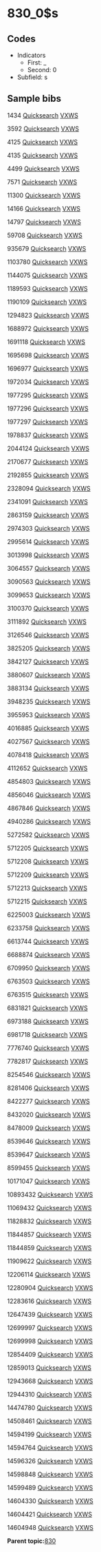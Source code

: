 # 830\_0$s

## Codes

-   Indicators
    -   First: \_
    -   Second: 0
-   Subfield: s

## Sample bibs

1434 [Quicksearch](https://search.library.yale.edu/catalog/1434) [VXWS](http://prodorbis.library.yale.edu:7014/vxws/GetHoldingsService?bibId=1434)

3592 [Quicksearch](https://search.library.yale.edu/catalog/3592) [VXWS](http://prodorbis.library.yale.edu:7014/vxws/GetHoldingsService?bibId=3592)

4125 [Quicksearch](https://search.library.yale.edu/catalog/4125) [VXWS](http://prodorbis.library.yale.edu:7014/vxws/GetHoldingsService?bibId=4125)

4135 [Quicksearch](https://search.library.yale.edu/catalog/4135) [VXWS](http://prodorbis.library.yale.edu:7014/vxws/GetHoldingsService?bibId=4135)

4499 [Quicksearch](https://search.library.yale.edu/catalog/4499) [VXWS](http://prodorbis.library.yale.edu:7014/vxws/GetHoldingsService?bibId=4499)

7571 [Quicksearch](https://search.library.yale.edu/catalog/7571) [VXWS](http://prodorbis.library.yale.edu:7014/vxws/GetHoldingsService?bibId=7571)

11300 [Quicksearch](https://search.library.yale.edu/catalog/11300) [VXWS](http://prodorbis.library.yale.edu:7014/vxws/GetHoldingsService?bibId=11300)

14166 [Quicksearch](https://search.library.yale.edu/catalog/14166) [VXWS](http://prodorbis.library.yale.edu:7014/vxws/GetHoldingsService?bibId=14166)

14797 [Quicksearch](https://search.library.yale.edu/catalog/14797) [VXWS](http://prodorbis.library.yale.edu:7014/vxws/GetHoldingsService?bibId=14797)

59708 [Quicksearch](https://search.library.yale.edu/catalog/59708) [VXWS](http://prodorbis.library.yale.edu:7014/vxws/GetHoldingsService?bibId=59708)

935679 [Quicksearch](https://search.library.yale.edu/catalog/935679) [VXWS](http://prodorbis.library.yale.edu:7014/vxws/GetHoldingsService?bibId=935679)

1103780 [Quicksearch](https://search.library.yale.edu/catalog/1103780) [VXWS](http://prodorbis.library.yale.edu:7014/vxws/GetHoldingsService?bibId=1103780)

1144075 [Quicksearch](https://search.library.yale.edu/catalog/1144075) [VXWS](http://prodorbis.library.yale.edu:7014/vxws/GetHoldingsService?bibId=1144075)

1189593 [Quicksearch](https://search.library.yale.edu/catalog/1189593) [VXWS](http://prodorbis.library.yale.edu:7014/vxws/GetHoldingsService?bibId=1189593)

1190109 [Quicksearch](https://search.library.yale.edu/catalog/1190109) [VXWS](http://prodorbis.library.yale.edu:7014/vxws/GetHoldingsService?bibId=1190109)

1294823 [Quicksearch](https://search.library.yale.edu/catalog/1294823) [VXWS](http://prodorbis.library.yale.edu:7014/vxws/GetHoldingsService?bibId=1294823)

1688972 [Quicksearch](https://search.library.yale.edu/catalog/1688972) [VXWS](http://prodorbis.library.yale.edu:7014/vxws/GetHoldingsService?bibId=1688972)

1691118 [Quicksearch](https://search.library.yale.edu/catalog/1691118) [VXWS](http://prodorbis.library.yale.edu:7014/vxws/GetHoldingsService?bibId=1691118)

1695698 [Quicksearch](https://search.library.yale.edu/catalog/1695698) [VXWS](http://prodorbis.library.yale.edu:7014/vxws/GetHoldingsService?bibId=1695698)

1696977 [Quicksearch](https://search.library.yale.edu/catalog/1696977) [VXWS](http://prodorbis.library.yale.edu:7014/vxws/GetHoldingsService?bibId=1696977)

1972034 [Quicksearch](https://search.library.yale.edu/catalog/1972034) [VXWS](http://prodorbis.library.yale.edu:7014/vxws/GetHoldingsService?bibId=1972034)

1977295 [Quicksearch](https://search.library.yale.edu/catalog/1977295) [VXWS](http://prodorbis.library.yale.edu:7014/vxws/GetHoldingsService?bibId=1977295)

1977296 [Quicksearch](https://search.library.yale.edu/catalog/1977296) [VXWS](http://prodorbis.library.yale.edu:7014/vxws/GetHoldingsService?bibId=1977296)

1977297 [Quicksearch](https://search.library.yale.edu/catalog/1977297) [VXWS](http://prodorbis.library.yale.edu:7014/vxws/GetHoldingsService?bibId=1977297)

1978837 [Quicksearch](https://search.library.yale.edu/catalog/1978837) [VXWS](http://prodorbis.library.yale.edu:7014/vxws/GetHoldingsService?bibId=1978837)

2044124 [Quicksearch](https://search.library.yale.edu/catalog/2044124) [VXWS](http://prodorbis.library.yale.edu:7014/vxws/GetHoldingsService?bibId=2044124)

2170677 [Quicksearch](https://search.library.yale.edu/catalog/2170677) [VXWS](http://prodorbis.library.yale.edu:7014/vxws/GetHoldingsService?bibId=2170677)

2192855 [Quicksearch](https://search.library.yale.edu/catalog/2192855) [VXWS](http://prodorbis.library.yale.edu:7014/vxws/GetHoldingsService?bibId=2192855)

2328094 [Quicksearch](https://search.library.yale.edu/catalog/2328094) [VXWS](http://prodorbis.library.yale.edu:7014/vxws/GetHoldingsService?bibId=2328094)

2341091 [Quicksearch](https://search.library.yale.edu/catalog/2341091) [VXWS](http://prodorbis.library.yale.edu:7014/vxws/GetHoldingsService?bibId=2341091)

2863159 [Quicksearch](https://search.library.yale.edu/catalog/2863159) [VXWS](http://prodorbis.library.yale.edu:7014/vxws/GetHoldingsService?bibId=2863159)

2974303 [Quicksearch](https://search.library.yale.edu/catalog/2974303) [VXWS](http://prodorbis.library.yale.edu:7014/vxws/GetHoldingsService?bibId=2974303)

2995614 [Quicksearch](https://search.library.yale.edu/catalog/2995614) [VXWS](http://prodorbis.library.yale.edu:7014/vxws/GetHoldingsService?bibId=2995614)

3013998 [Quicksearch](https://search.library.yale.edu/catalog/3013998) [VXWS](http://prodorbis.library.yale.edu:7014/vxws/GetHoldingsService?bibId=3013998)

3064557 [Quicksearch](https://search.library.yale.edu/catalog/3064557) [VXWS](http://prodorbis.library.yale.edu:7014/vxws/GetHoldingsService?bibId=3064557)

3090563 [Quicksearch](https://search.library.yale.edu/catalog/3090563) [VXWS](http://prodorbis.library.yale.edu:7014/vxws/GetHoldingsService?bibId=3090563)

3099653 [Quicksearch](https://search.library.yale.edu/catalog/3099653) [VXWS](http://prodorbis.library.yale.edu:7014/vxws/GetHoldingsService?bibId=3099653)

3100370 [Quicksearch](https://search.library.yale.edu/catalog/3100370) [VXWS](http://prodorbis.library.yale.edu:7014/vxws/GetHoldingsService?bibId=3100370)

3111892 [Quicksearch](https://search.library.yale.edu/catalog/3111892) [VXWS](http://prodorbis.library.yale.edu:7014/vxws/GetHoldingsService?bibId=3111892)

3126546 [Quicksearch](https://search.library.yale.edu/catalog/3126546) [VXWS](http://prodorbis.library.yale.edu:7014/vxws/GetHoldingsService?bibId=3126546)

3825205 [Quicksearch](https://search.library.yale.edu/catalog/3825205) [VXWS](http://prodorbis.library.yale.edu:7014/vxws/GetHoldingsService?bibId=3825205)

3842127 [Quicksearch](https://search.library.yale.edu/catalog/3842127) [VXWS](http://prodorbis.library.yale.edu:7014/vxws/GetHoldingsService?bibId=3842127)

3880607 [Quicksearch](https://search.library.yale.edu/catalog/3880607) [VXWS](http://prodorbis.library.yale.edu:7014/vxws/GetHoldingsService?bibId=3880607)

3883134 [Quicksearch](https://search.library.yale.edu/catalog/3883134) [VXWS](http://prodorbis.library.yale.edu:7014/vxws/GetHoldingsService?bibId=3883134)

3948235 [Quicksearch](https://search.library.yale.edu/catalog/3948235) [VXWS](http://prodorbis.library.yale.edu:7014/vxws/GetHoldingsService?bibId=3948235)

3955953 [Quicksearch](https://search.library.yale.edu/catalog/3955953) [VXWS](http://prodorbis.library.yale.edu:7014/vxws/GetHoldingsService?bibId=3955953)

4016885 [Quicksearch](https://search.library.yale.edu/catalog/4016885) [VXWS](http://prodorbis.library.yale.edu:7014/vxws/GetHoldingsService?bibId=4016885)

4027567 [Quicksearch](https://search.library.yale.edu/catalog/4027567) [VXWS](http://prodorbis.library.yale.edu:7014/vxws/GetHoldingsService?bibId=4027567)

4078418 [Quicksearch](https://search.library.yale.edu/catalog/4078418) [VXWS](http://prodorbis.library.yale.edu:7014/vxws/GetHoldingsService?bibId=4078418)

4112652 [Quicksearch](https://search.library.yale.edu/catalog/4112652) [VXWS](http://prodorbis.library.yale.edu:7014/vxws/GetHoldingsService?bibId=4112652)

4854803 [Quicksearch](https://search.library.yale.edu/catalog/4854803) [VXWS](http://prodorbis.library.yale.edu:7014/vxws/GetHoldingsService?bibId=4854803)

4856046 [Quicksearch](https://search.library.yale.edu/catalog/4856046) [VXWS](http://prodorbis.library.yale.edu:7014/vxws/GetHoldingsService?bibId=4856046)

4867846 [Quicksearch](https://search.library.yale.edu/catalog/4867846) [VXWS](http://prodorbis.library.yale.edu:7014/vxws/GetHoldingsService?bibId=4867846)

4940286 [Quicksearch](https://search.library.yale.edu/catalog/4940286) [VXWS](http://prodorbis.library.yale.edu:7014/vxws/GetHoldingsService?bibId=4940286)

5272582 [Quicksearch](https://search.library.yale.edu/catalog/5272582) [VXWS](http://prodorbis.library.yale.edu:7014/vxws/GetHoldingsService?bibId=5272582)

5712205 [Quicksearch](https://search.library.yale.edu/catalog/5712205) [VXWS](http://prodorbis.library.yale.edu:7014/vxws/GetHoldingsService?bibId=5712205)

5712208 [Quicksearch](https://search.library.yale.edu/catalog/5712208) [VXWS](http://prodorbis.library.yale.edu:7014/vxws/GetHoldingsService?bibId=5712208)

5712209 [Quicksearch](https://search.library.yale.edu/catalog/5712209) [VXWS](http://prodorbis.library.yale.edu:7014/vxws/GetHoldingsService?bibId=5712209)

5712213 [Quicksearch](https://search.library.yale.edu/catalog/5712213) [VXWS](http://prodorbis.library.yale.edu:7014/vxws/GetHoldingsService?bibId=5712213)

5712215 [Quicksearch](https://search.library.yale.edu/catalog/5712215) [VXWS](http://prodorbis.library.yale.edu:7014/vxws/GetHoldingsService?bibId=5712215)

6225003 [Quicksearch](https://search.library.yale.edu/catalog/6225003) [VXWS](http://prodorbis.library.yale.edu:7014/vxws/GetHoldingsService?bibId=6225003)

6233758 [Quicksearch](https://search.library.yale.edu/catalog/6233758) [VXWS](http://prodorbis.library.yale.edu:7014/vxws/GetHoldingsService?bibId=6233758)

6613744 [Quicksearch](https://search.library.yale.edu/catalog/6613744) [VXWS](http://prodorbis.library.yale.edu:7014/vxws/GetHoldingsService?bibId=6613744)

6688874 [Quicksearch](https://search.library.yale.edu/catalog/6688874) [VXWS](http://prodorbis.library.yale.edu:7014/vxws/GetHoldingsService?bibId=6688874)

6709950 [Quicksearch](https://search.library.yale.edu/catalog/6709950) [VXWS](http://prodorbis.library.yale.edu:7014/vxws/GetHoldingsService?bibId=6709950)

6763503 [Quicksearch](https://search.library.yale.edu/catalog/6763503) [VXWS](http://prodorbis.library.yale.edu:7014/vxws/GetHoldingsService?bibId=6763503)

6763515 [Quicksearch](https://search.library.yale.edu/catalog/6763515) [VXWS](http://prodorbis.library.yale.edu:7014/vxws/GetHoldingsService?bibId=6763515)

6831821 [Quicksearch](https://search.library.yale.edu/catalog/6831821) [VXWS](http://prodorbis.library.yale.edu:7014/vxws/GetHoldingsService?bibId=6831821)

6973188 [Quicksearch](https://search.library.yale.edu/catalog/6973188) [VXWS](http://prodorbis.library.yale.edu:7014/vxws/GetHoldingsService?bibId=6973188)

6981718 [Quicksearch](https://search.library.yale.edu/catalog/6981718) [VXWS](http://prodorbis.library.yale.edu:7014/vxws/GetHoldingsService?bibId=6981718)

7776740 [Quicksearch](https://search.library.yale.edu/catalog/7776740) [VXWS](http://prodorbis.library.yale.edu:7014/vxws/GetHoldingsService?bibId=7776740)

7782817 [Quicksearch](https://search.library.yale.edu/catalog/7782817) [VXWS](http://prodorbis.library.yale.edu:7014/vxws/GetHoldingsService?bibId=7782817)

8254546 [Quicksearch](https://search.library.yale.edu/catalog/8254546) [VXWS](http://prodorbis.library.yale.edu:7014/vxws/GetHoldingsService?bibId=8254546)

8281406 [Quicksearch](https://search.library.yale.edu/catalog/8281406) [VXWS](http://prodorbis.library.yale.edu:7014/vxws/GetHoldingsService?bibId=8281406)

8422277 [Quicksearch](https://search.library.yale.edu/catalog/8422277) [VXWS](http://prodorbis.library.yale.edu:7014/vxws/GetHoldingsService?bibId=8422277)

8432020 [Quicksearch](https://search.library.yale.edu/catalog/8432020) [VXWS](http://prodorbis.library.yale.edu:7014/vxws/GetHoldingsService?bibId=8432020)

8478009 [Quicksearch](https://search.library.yale.edu/catalog/8478009) [VXWS](http://prodorbis.library.yale.edu:7014/vxws/GetHoldingsService?bibId=8478009)

8539646 [Quicksearch](https://search.library.yale.edu/catalog/8539646) [VXWS](http://prodorbis.library.yale.edu:7014/vxws/GetHoldingsService?bibId=8539646)

8539647 [Quicksearch](https://search.library.yale.edu/catalog/8539647) [VXWS](http://prodorbis.library.yale.edu:7014/vxws/GetHoldingsService?bibId=8539647)

8599455 [Quicksearch](https://search.library.yale.edu/catalog/8599455) [VXWS](http://prodorbis.library.yale.edu:7014/vxws/GetHoldingsService?bibId=8599455)

10171047 [Quicksearch](https://search.library.yale.edu/catalog/10171047) [VXWS](http://prodorbis.library.yale.edu:7014/vxws/GetHoldingsService?bibId=10171047)

10893432 [Quicksearch](https://search.library.yale.edu/catalog/10893432) [VXWS](http://prodorbis.library.yale.edu:7014/vxws/GetHoldingsService?bibId=10893432)

11069432 [Quicksearch](https://search.library.yale.edu/catalog/11069432) [VXWS](http://prodorbis.library.yale.edu:7014/vxws/GetHoldingsService?bibId=11069432)

11828832 [Quicksearch](https://search.library.yale.edu/catalog/11828832) [VXWS](http://prodorbis.library.yale.edu:7014/vxws/GetHoldingsService?bibId=11828832)

11844857 [Quicksearch](https://search.library.yale.edu/catalog/11844857) [VXWS](http://prodorbis.library.yale.edu:7014/vxws/GetHoldingsService?bibId=11844857)

11844859 [Quicksearch](https://search.library.yale.edu/catalog/11844859) [VXWS](http://prodorbis.library.yale.edu:7014/vxws/GetHoldingsService?bibId=11844859)

11909622 [Quicksearch](https://search.library.yale.edu/catalog/11909622) [VXWS](http://prodorbis.library.yale.edu:7014/vxws/GetHoldingsService?bibId=11909622)

12206114 [Quicksearch](https://search.library.yale.edu/catalog/12206114) [VXWS](http://prodorbis.library.yale.edu:7014/vxws/GetHoldingsService?bibId=12206114)

12280904 [Quicksearch](https://search.library.yale.edu/catalog/12280904) [VXWS](http://prodorbis.library.yale.edu:7014/vxws/GetHoldingsService?bibId=12280904)

12283616 [Quicksearch](https://search.library.yale.edu/catalog/12283616) [VXWS](http://prodorbis.library.yale.edu:7014/vxws/GetHoldingsService?bibId=12283616)

12647439 [Quicksearch](https://search.library.yale.edu/catalog/12647439) [VXWS](http://prodorbis.library.yale.edu:7014/vxws/GetHoldingsService?bibId=12647439)

12699997 [Quicksearch](https://search.library.yale.edu/catalog/12699997) [VXWS](http://prodorbis.library.yale.edu:7014/vxws/GetHoldingsService?bibId=12699997)

12699998 [Quicksearch](https://search.library.yale.edu/catalog/12699998) [VXWS](http://prodorbis.library.yale.edu:7014/vxws/GetHoldingsService?bibId=12699998)

12854409 [Quicksearch](https://search.library.yale.edu/catalog/12854409) [VXWS](http://prodorbis.library.yale.edu:7014/vxws/GetHoldingsService?bibId=12854409)

12859013 [Quicksearch](https://search.library.yale.edu/catalog/12859013) [VXWS](http://prodorbis.library.yale.edu:7014/vxws/GetHoldingsService?bibId=12859013)

12943668 [Quicksearch](https://search.library.yale.edu/catalog/12943668) [VXWS](http://prodorbis.library.yale.edu:7014/vxws/GetHoldingsService?bibId=12943668)

12944310 [Quicksearch](https://search.library.yale.edu/catalog/12944310) [VXWS](http://prodorbis.library.yale.edu:7014/vxws/GetHoldingsService?bibId=12944310)

14474780 [Quicksearch](https://search.library.yale.edu/catalog/14474780) [VXWS](http://prodorbis.library.yale.edu:7014/vxws/GetHoldingsService?bibId=14474780)

14508461 [Quicksearch](https://search.library.yale.edu/catalog/14508461) [VXWS](http://prodorbis.library.yale.edu:7014/vxws/GetHoldingsService?bibId=14508461)

14594199 [Quicksearch](https://search.library.yale.edu/catalog/14594199) [VXWS](http://prodorbis.library.yale.edu:7014/vxws/GetHoldingsService?bibId=14594199)

14594764 [Quicksearch](https://search.library.yale.edu/catalog/14594764) [VXWS](http://prodorbis.library.yale.edu:7014/vxws/GetHoldingsService?bibId=14594764)

14596326 [Quicksearch](https://search.library.yale.edu/catalog/14596326) [VXWS](http://prodorbis.library.yale.edu:7014/vxws/GetHoldingsService?bibId=14596326)

14598848 [Quicksearch](https://search.library.yale.edu/catalog/14598848) [VXWS](http://prodorbis.library.yale.edu:7014/vxws/GetHoldingsService?bibId=14598848)

14599489 [Quicksearch](https://search.library.yale.edu/catalog/14599489) [VXWS](http://prodorbis.library.yale.edu:7014/vxws/GetHoldingsService?bibId=14599489)

14604330 [Quicksearch](https://search.library.yale.edu/catalog/14604330) [VXWS](http://prodorbis.library.yale.edu:7014/vxws/GetHoldingsService?bibId=14604330)

14604421 [Quicksearch](https://search.library.yale.edu/catalog/14604421) [VXWS](http://prodorbis.library.yale.edu:7014/vxws/GetHoldingsService?bibId=14604421)

14604948 [Quicksearch](https://search.library.yale.edu/catalog/14604948) [VXWS](http://prodorbis.library.yale.edu:7014/vxws/GetHoldingsService?bibId=14604948)

**Parent topic:**[830](../../tags/830/830.md)

